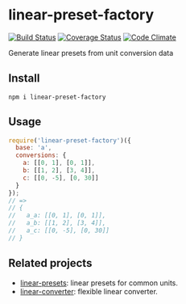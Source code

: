 # linear-preset-factory

[![Build Status](https://travis-ci.org/javiercejudo/linear-preset-factory.svg)](https://travis-ci.org/javiercejudo/linear-preset-factory)
[![Coverage Status](https://coveralls.io/repos/javiercejudo/linear-preset-factory/badge.svg?branch=master)](https://coveralls.io/r/javiercejudo/linear-preset-factory?branch=master)
[![Code Climate](https://codeclimate.com/github/javiercejudo/linear-preset-factory/badges/gpa.svg)](https://codeclimate.com/github/javiercejudo/linear-preset-factory)

Generate linear presets from unit conversion data

## Install

    npm i linear-preset-factory

## Usage

```js
require('linear-preset-factory')({
  base: 'a',
  conversions: {
    a: [[0, 1], [0, 1]],
    b: [[1, 2], [3, 4]],
    c: [[0, -5], [0, 30]]
  }
});
// =>
// {
//   a_a: [[0, 1], [0, 1]],
//   a_b: [[1, 2], [3, 4]],
//   a_c: [[0, -5], [0, 30]]
// }
```

## Related projects

- [linear-presets](https://github.com/javiercejudo/linear-presets): linear presets for common units.
- [linear-converter](https://github.com/javiercejudo/linear-converter): flexible linear converter.
